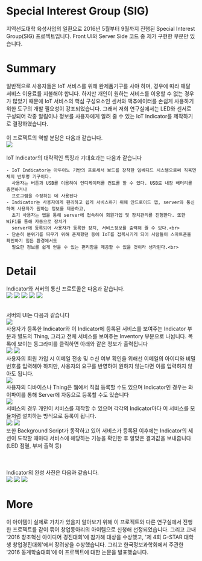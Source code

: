 # Special Interest Group (SIG)
지역선도대학 육성사업의 일환으로 2016년 5월부터 9월까지 진행된 Special Interest Group(SIG) 프로젝트입니다. Front UI와 Server Side 코드 중 제가 구현한 부분만 있습니다.

# Summary
일반적으로 사용자들은 IoT 서비스를 위해 완제품기구를 사야 하며, 경우에 따라 매달 서비스 이용료를 지불해야 합니다. 하지만 개인이 원하는 서비스를 이용할 수 없는 경우가 많았기 때문에 IoT 서비스의 핵심 구성요소인 센서와 액추에이터를 손쉽게 사용하기 위한 도구의 개발 필요성이 강조되었습니다. 그래서 저희 연구실에서는 LED와 센서로 구성되어 각종 알림이나 정보를 사용자에게 알려 줄 수 있는 IoT Indicator를 제작하기로 결정하였습니다.<br>
<br>
이 프로젝트의 역할 분담은 다음과 같습니다.<br>
<img src="./img/part.jpg">
<br><br>IoT Indicator의 대략적인 특징과 기대효과는 다음과 같습니다<br>
```
- IoT Indicator는 아두이노 기반의 프로세서 보드를 장착한 임베디드 시스템으로써 직육면체의 반투명 기구이다.
  사용자는 버튼과 USB를 이용하여 인디케이터를 컨트롤 할 수 있다. USB로 내장 배터리를 충전하거나
  프로그램을 수정하는 데 사용된다
- Indicator는 사용자에게 편리하고 쉽게 서비스하기 위해 안드로이드 앱, server와 통신하며 사용자가 원하는 정보를 제공하고,
  초기 사용자는 앱을 통해 server에 접속하여 회원가입 및 장치관리를 진행한다. 또한 WiFi를 통해 자동으로 장치가
  server에 등록되어 사용자가 등록한 장치, 서비스정보를 출력해 줄 수 있다.<br>
- 단순히 분위기를 띄우기 위해 존재했던 등에 IoT를 접목시키게 되어 사람들이 스마트폰을 확인하기 힘든 환경에서도
  필요한 정보를 쉽게 얻을 수 있는 편리함을 제공할 수 있을 것이라 생각된다.<br>
```

# Detail
Indicator와 서버의 통신 프로토콜은 다음과 같습니다.<br>
<img src="./img/protocol1.jpg">
<img src="./img/protocol2.jpg">
<img src="./img/protocol3.jpg">
<img src="./img/protocol4.jpg">
<img src="./img/protocol5.jpg">

<br>서버의 UI는 다음과 같습니다<br>
<img src="./img/ui1.jpg">
<br> 사용자가 등록한 Indicator와 이 Indicator에 등록된 서비스를 보여주는 Indicator 부분과 별도의 Thing, 그리고 전체 서비스를 보여주는 Inventory 부분으로 나뉩니다. 목록에 보이는 동그라미를 클릭하면 아래와 같은 정보가 출력됩니다<br>
<img src="./img/ui2.jpg">
<img src="./img/ui3.jpg">
<br>사용자의 회원 가입 시 이메일 전송 및 수신 여부 확인을 위해선 이메일의 아이디와 비밀번호를 입력해야 하지만, 사용자의 요구를 반영하여 원하지 않는다면 이를 입력하지 않아도 됩니다.<br>
<img src="./img/ui4.jpg">
<br> 사용자의 디바이스나 Thing은 웹에서 직접 등록할 수도 있으며 Indicator인 경우는 와이파이를 통해 Server에 자동으로 등록할 수도 있습니다<br>
<img src="./img/ui5.jpg">
<br> 서비스의 경우 개인이 서비스를 제작할 수 있으며 각각의 Indicator마다 이 서비스를 모듈처럼 설치하는 방식으로 등록이 됩니다.<br>
<img src="./img/ui6.jpg">
<img src="./img/ui7.jpg">
<br> 또한 Background Script가 동작하고 있어 서비스가 등록된 이후에는 Indicator의 세션이 도착할 때마다 서비스에 해당하는 기능을 확인한 후 알맞은 결과값을 보내줍니다(LED 점멸, 부저 출력 등)<br>
<br><br>
<br>Indicator의 완성 사진은 다음과 같습니다.<br>
<img src="./img/indicator1.jpg">
<img src="./img/indicator2.jpg">
<img src="./img/indicator3.jpg">

# More
이 아이템이 실제로 가치가 있을지 알아보기 위해 이 프로젝트와 다른 연구실에서 진행한 프로젝트를 같이 묶어 창업동아리의 아이템으로 신청해 선정되었습니다. 그리고 교내 '2016 창조혁신 아이디어 경진대회'에  참가해 대상을 수상했고, '제 4회 G-STAR 대학생 창업경진대회'에서 장려상을 수상했습니다. 그리고 한국정보과학회에서 주관한 '2016 동계학술대회'에 이 프로젝트에 대한 논문을 발표했습니다.
